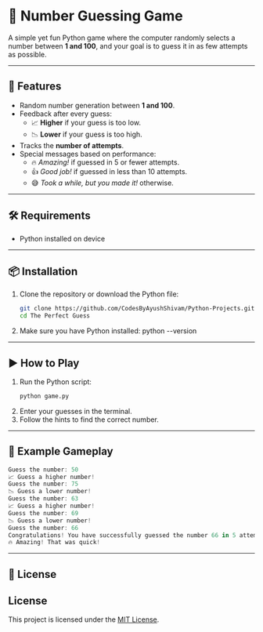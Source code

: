 # 🎯 Number Guessing Game

A simple yet fun Python game where the computer randomly selects a number between **1 and 100**, and your goal is to guess it in as few attempts as possible.

---

## 🚀 Features
- Random number generation between **1 and 100**.
- Feedback after every guess:
  - 📈 **Higher** if your guess is too low.
  - 📉 **Lower** if your guess is too high.
- Tracks the **number of attempts**.
- Special messages based on performance:
  - 🔥 *Amazing!* if guessed in 5 or fewer attempts.
  - 👍 *Good job!* if guessed in less than 10 attempts.
  - 😅 *Took a while, but you made it!* otherwise.

---

## 🛠️ Requirements
- Python installed on device

---

## 📦 Installation
1. Clone the repository or download the Python file:
   ```bash
   git clone https://github.com/CodesByAyushShivam/Python-Projects.git
   cd The Perfect Guess
   ```
2. Make sure you have Python installed:
   python --version

---

## ▶️ How to Play
1. Run the Python script:
   ```bash
   python game.py
   ```
2. Enter your guesses in the terminal.
3. Follow the hints to find the correct number.

---

## 📜 Example Gameplay
```typescript
Guess the number: 50
📈 Guess a higher number!
Guess the number: 75
📉 Guess a lower number!
Guess the number: 63
📈 Guess a higher number!
Guess the number: 69
📉 Guess a lower number!
Guess the number: 66
Congratulations! You have successfully guessed the number 66 in 5 attempts.
🔥 Amazing! That was quick!
```

---

## 📝 License
## License
This project is licensed under the [MIT License](LICENSE).
